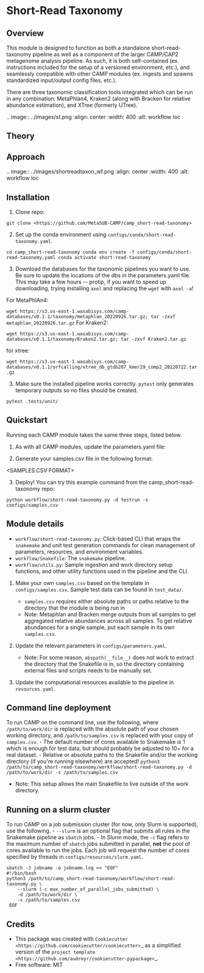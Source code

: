 Short-Read Taxonomy
================================
Overview
--------

This module is designed to function as both a standalone short-read-taxonomy pipeline as well as a component of the larger CAMP/CAP2 metagenome analysis pipeline. As such, it is both self-contained (ex. instructions included for the setup of a versioned environment, etc.), and seamlessly compatible with other CAMP modules (ex. ingests and spawns standardized input/output config files, etc.). 

There are three taxonomic classification tools integrated which can be run in any combination: MetaPhlan4, Kraken2 (along with Bracken for relative abundance estimation), and XTree (formerly UTree). 

.. image:: ../images/st.png
  :align: center
  :width: 400
  :alt: workflow loc

Theory
------

Approach
--------

.. image:: ../images/shortreadtaxon_wf.png
  :align: center
  :width: 400
  :alt: workflow loc

Installation
------------

1. Clone repo: 

``
git clone <https://github.com/MetaSUB-CAMP/camp_short-read-taxonomy>
``

2. Set up the conda environment using ``configs/conda/short-read-taxonomy.yaml``. 

``
cd camp_short-read-taxonomy
conda env create -f configs/conda/short-read-taxonomy.yaml
conda activate short-read-taxonomy
``

3. Download the databases for the taxonomic pipelines you want to use. Be sure to update the locations of the dbs in the parameters.yaml file. This may take a few hours -- protip, if you want to speed up downloading, trying installing ``axel`` and replacing the ``wget`` with ``axel -a``!

For MetaPhlAn4:

``
wget https://s3.us-east-1.wasabisys.com/camp-databases/v0.1.1/taxonomy/metaphlan_20220926.tar.gz; tar -zxvf metaphlan_20220926.tar.gz
``
For Kraken2:

``
wget https://s3.us-east-1.wasabisys.com/camp-databases/v0.1.1/taxonomy/Kraken2.tar.gz; tar -zxvf Kraken2.tar.gz
``

for xtree:

``
wget https://s3.us-east-1.wasabisys.com/camp-databases/v0.1.1/orfcalling/xtree_db_gtdb207_kmer29_comp2_20220722.tar.gz
``

3. Make sure the installed pipeline works correctly. ``pytest`` only generates temporary outputs so no files should be created.

``
pytest .tests/unit/
``

Quickstart
----------

Running each CAMP module takes the same three steps, listed below.

1. As with all CAMP modules, update the parameters.yaml file:

<TABLE OF PARAMETERS AND DESCRIPTIONS>

2. Generate your samples.csv file in the following format:

<SAMPLES.CSV FORMAT>

3. Deploy! You can try this example command from the camp_short-read-taxonomy repo:

``
python workflow/short-read-taxonomy.py -d testrun -s configs/samples.csv
``

Module details
---------------
- ``workflow/short-read-taxonomy.py``: Click-based CLI that wraps the ``snakemake`` and unit test generation commands for clean management of parameters, resources, and environment variables.
- ``workflow/Snakefile``: The ``snakemake`` pipeline. 
- ``workflow/utils.py``: Sample ingestion and work directory setup functions, and other utility functions used in the pipeline and the CLI.

1. Make your own ``samples.csv`` based on the template in ``configs/samples.csv``. Sample test data can be found in ``test_data/``.
    - ``samples.csv`` requires either absolute paths or paths relative to the directory that the module is being run in
    - Note: Metaphlan and Bracken merge outputs from all samples to get aggregated relative abundances across all samples. To get relative abundances for a single sample, put each sample in its own ``samples.csv``.

2. Update the relevant parameters in ``configs/parameters.yaml``.
    * Note: For some reason, ``abspath(__file__)`` does not work to extract the directory that the Snakefile is in, so the directory containing external files and scripts needs to be manually set. 

3. Update the computational resources available to the pipeline in ``resources.yaml``. 

Command line deployment
-----------------------
To run CAMP on the command line, use the following, where ``/path/to/work/dir`` is replaced with the absolute path of your chosen working directory, and ``/path/to/samples.csv`` is replaced with your copy of ``samples.csv``. 
    - The default number of cores available to Snakemake is 1 which is enough for test data, but should probably be adjusted to 10+ for a real dataset.
    - Relative or absolute paths to the Snakefile and/or the working directory (if you're running elsewhere) are accepted!
``
python3 /path/to/camp_short-read-taxonomy/workflow/short-read-taxonomy.py -d /path/to/work/dir -s /path/to/samples.csv
``

* Note: This setup allows the main Snakefile to live outside of the work directory.

Running on a slurm cluster
--------------------------
To run CAMP on a job submission cluster (for now, only Slurm is supported), use the following.
    - ``--slurm`` is an optional flag that submits all rules in the Snakemake pipeline as ``sbatch`` jobs. 
    - In Slurm mode, the ``-c`` flag refers to the maximum number of ``sbatch`` jobs submitted in parallel, **not** the pool of cores available to run the jobs. Each job will request the number of cores specified by threads in ``configs/resources/slurm.yaml``.

```
sbatch -J jobname -o jobname.log << "EOF"
#!/bin/bash
python3 /path/to/camp_short-read-taxonomy/workflow/short-read-taxonomy.py \
    --slurm (-c max_number_of_parallel_jobs_submitted) \
    -d /path/to/work/dir \
    -s /path/to/samples.csv
 EOF
```

Credits
-------

* This package was created with `Cookiecutter <https://github.com/cookiecutter/cookiecutter>`_ as a simplified version of the `project template <https://github.com/audreyr/cookiecutter-pypackage>`_.
* Free software: MIT
